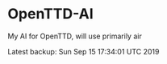 # OpenTTD-AI
My AI for OpenTTD, will use primarily air

Latest backup: Sun Sep 15 17:34:01 UTC 2019
